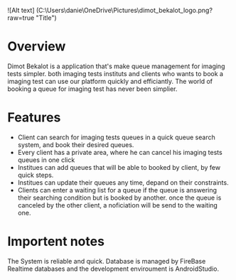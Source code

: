 ![Alt text] (C:\Users\danie\OneDrive\Pictures\dimot_bekalot_logo.png?raw=true "Title")

# Overview

Dimot Bekalot is a application that's make queue management for imaging tests simpler. both imaging tests instituts and clients who wants to book a imaging test
can use our platform quickly and efficiantly. The world of booking a queue for imaging test has never been simplier.

# Features

* Client can search for imaging tests queues in a quick queue search system, and book their desired queues.
* Every client has a private area, where he can cancel his imaging tests queues in one click
* Institues can add queues that will be able to booked by client, by few quick steps.
* Institues can update their queues any time, depand on their constraints.
* Clients can enter a waiting list for a queue if the queue is answering their searching condition but is booked by another. once the queue is canceled by the other client,
a noficiation will be send to the waiting one.

# Importent notes

The System is reliable and quick.
Database is managed by FireBase Realtime databases and the development enviroument is AndroidStudio.

